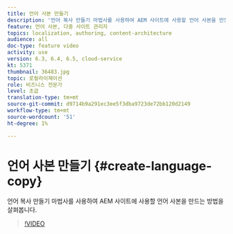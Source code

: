 ```yaml
---
title: 언어 사본 만들기
description: '언어 복사 만들기 마법사를 사용하여 AEM 사이트에 사용할 언어 사본을 만드는 방법을 살펴봅니다.  '
feature: 언어 사본, 다중 사이트 관리자
topics: localization, authoring, content-architecture
audience: all
doc-type: feature video
activity: use
version: 6.3, 6.4, 6.5, cloud-service
kt: 5371
thumbnail: 36483.jpg
topic: 로컬라이제이션
role: 비즈니스 전문가
level: 초급
translation-type: tm+mt
source-git-commit: d9714b9a291ec3ee5f3dba9723de72bb120d2149
workflow-type: tm+mt
source-wordcount: '51'
ht-degree: 1%

---
```



# 언어 사본 만들기 {#create-language-copy}

언어 복사 만들기 마법사를 사용하여 AEM 사이트에 사용할 언어 사본을 만드는 방법을 살펴봅니다.

>[!VIDEO](https://video.tv.adobe.com/v/36483?quality=12&learn=on)
